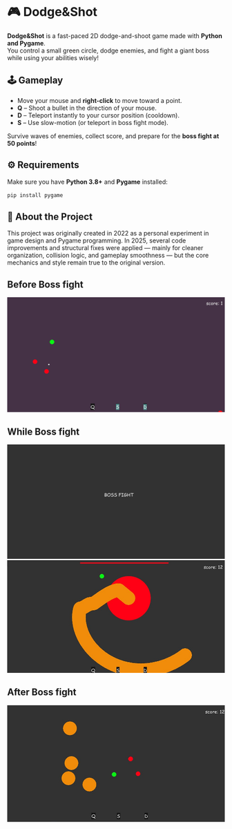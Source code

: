 # 🎮 Dodge&Shot

**Dodge&Shot** is a fast-paced 2D dodge-and-shoot game made with **Python and Pygame**.  
You control a small green circle, dodge enemies, and fight a giant boss while using your abilities wisely!



## 🕹️ Gameplay

- Move your mouse and **right-click** to move toward a point.
- **Q** – Shoot a bullet in the direction of your mouse.
- **D** – Teleport instantly to your cursor position (cooldown).
- **S** – Use slow-motion (or teleport in boss fight mode).

Survive waves of enemies, collect score, and prepare for the **boss fight at 50 points**!



## ⚙️ Requirements
Make sure you have **Python 3.8+** and **Pygame** installed:

```bash
pip install pygame
```
## 🧩 About the Project

This project was originally created in 2022 as a personal experiment in game design and Pygame programming.
In 2025, several code improvements and structural fixes were applied — mainly for cleaner organization,
collision logic, and gameplay smoothness — but the core mechanics and style remain true to the original version.

## Before Boss fight
![Gameplay Screenshot](images/Picture1.jpg)

## While Boss fight
![Gameplay Screenshot](images/Picture4.jpg)
![Gameplay Screenshot](images/Picture2.jpg)


## After Boss fight

![Gameplay Screenshot](images/Picture3.jpg)
